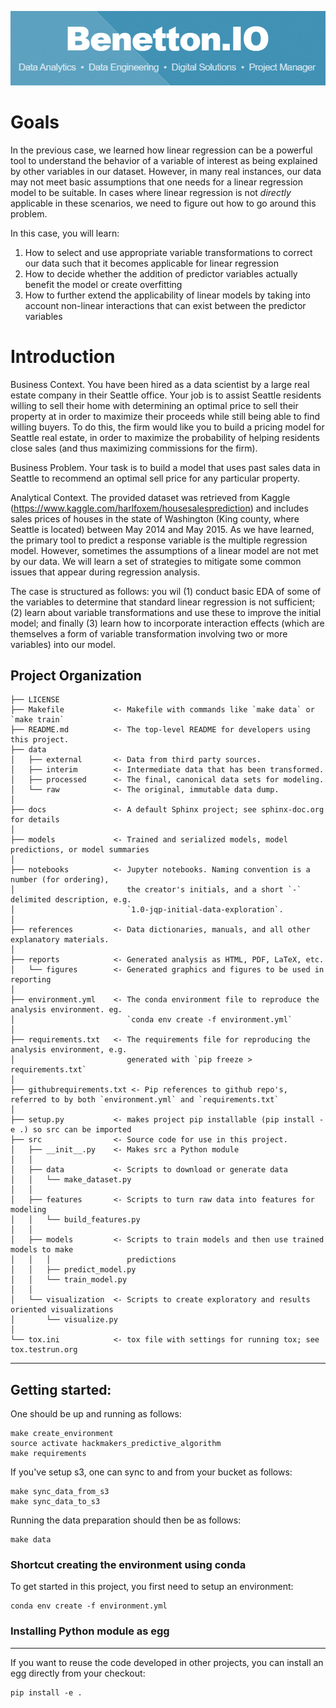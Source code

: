 ![Screenshot](BenettonIO.png)

# Goals
In the previous case, we learned how linear regression can be a powerful tool to understand the behavior of a variable of interest as being explained by other variables in our dataset. However, in many real instances, our data may not meet basic assumptions that one needs for a linear regression model to be suitable. In cases where linear regression is not *directly* applicable in these scenarios, we need to figure out how to go around this problem.

In this case, you will learn:

1. How to select and use appropriate variable transformations to correct our data such that it becomes applicable for linear regression
2. How to decide whether the addition of predictor variables actually benefit the model or create overfitting
3. How to further extend the applicability of linear models by taking into account non-linear interactions that can exist between the predictor variables

# Introduction
Business Context. You have been hired as a data scientist by a large real estate company in their Seattle office. Your job is to assist Seattle residents willing to sell their home with determining an optimal price to sell their property at in order to maximize their proceeds while still being able to find willing buyers. To do this, the firm would like you to build a pricing model for Seattle real estate, in order to maximize the probability of helping residents close sales (and thus maximizing commissions for the firm).

Business Problem. Your task is to build a model that uses past sales data in Seattle to recommend an optimal sell price for any particular property.

Analytical Context. The provided dataset was retrieved from Kaggle (https://www.kaggle.com/harlfoxem/housesalesprediction) and includes sales prices of houses in the state of Washington (King county, where Seattle is located) between May 2014 and May 2015. As we have learned, the primary tool to predict a response variable is the multiple regression model. However, sometimes the assumptions of a linear model are not met by our data. We will learn a set of strategies to mitigate some common issues that appear during regression analysis.

The case is structured as follows: you wil (1) conduct basic EDA of some of the variables to determine that standard linear regression is not sufficient; (2) learn about variable transformations and use these to improve the initial model; and finally (3) learn how to incorporate interaction effects (which are themselves a form of variable transformation involving two or more variables) into our model.

Project Organization
------------

    ├── LICENSE
    ├── Makefile           <- Makefile with commands like `make data` or `make train`
    ├── README.md          <- The top-level README for developers using this project.
    ├── data
    │   ├── external       <- Data from third party sources.
    │   ├── interim        <- Intermediate data that has been transformed.
    │   ├── processed      <- The final, canonical data sets for modeling.
    │   └── raw            <- The original, immutable data dump.
    │
    ├── docs               <- A default Sphinx project; see sphinx-doc.org for details
    │
    ├── models             <- Trained and serialized models, model predictions, or model summaries
    │
    ├── notebooks          <- Jupyter notebooks. Naming convention is a number (for ordering),
    │                         the creator's initials, and a short `-` delimited description, e.g.
    │                         `1.0-jqp-initial-data-exploration`.
    │
    ├── references         <- Data dictionaries, manuals, and all other explanatory materials.
    │
    ├── reports            <- Generated analysis as HTML, PDF, LaTeX, etc.
    │   └── figures        <- Generated graphics and figures to be used in reporting
    │
    ├── environment.yml    <- The conda environment file to reproduce the analysis environment. eg.
    │                         `conda env create -f environment.yml`
    │
    ├── requirements.txt   <- The requirements file for reproducing the analysis environment, e.g.
    │                         generated with `pip freeze > requirements.txt`
    │
    ├── githubrequirements.txt <- Pip references to github repo's, referred to by both `environment.yml` and `requirements.txt`
    │
    ├── setup.py           <- makes project pip installable (pip install -e .) so src can be imported
    ├── src                <- Source code for use in this project.
    │   ├── __init__.py    <- Makes src a Python module
    │   │
    │   ├── data           <- Scripts to download or generate data
    │   │   └── make_dataset.py
    │   │
    │   ├── features       <- Scripts to turn raw data into features for modeling
    │   │   └── build_features.py
    │   │
    │   ├── models         <- Scripts to train models and then use trained models to make
    │   │   │                 predictions
    │   │   ├── predict_model.py
    │   │   └── train_model.py
    │   │
    │   └── visualization  <- Scripts to create exploratory and results oriented visualizations
    │       └── visualize.py
    │
    └── tox.ini            <- tox file with settings for running tox; see tox.testrun.org


--------

## Getting started:

One should be up and running as follows:

    make create_environment
    source activate hackmakers_predictive_algorithm
    make requirements

If you've setup s3, one can sync to and from your bucket as follows:

    make sync_data_from_s3
    make sync_data_to_s3

Running the data preparation should then be as follows:

    make data

### Shortcut creating the environment using conda 
To get started in this project, you first need to setup an environment:

    conda env create -f environment.yml

### Installing Python module as egg
------------
If you want to reuse the code developed in other projects, you can install an egg directly from your checkout:

    pip install -e .
